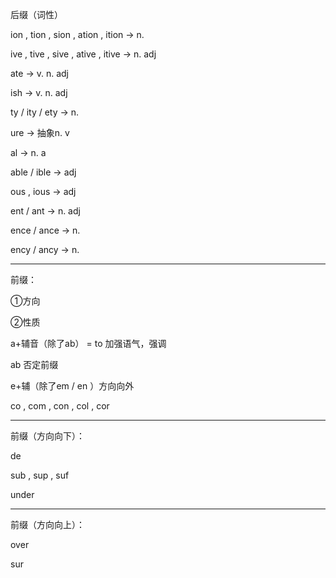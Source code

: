 后缀（词性）

ion , tion , sion , ation , ition -> n.

ive , tive , sive , ative , itive -> n. adj

ate -> v. n. adj

ish -> v. n. adj

ty / ity / ety -> n.

ure -> 抽象n. v

al -> n. a

able / ible -> adj

ous , ious -> adj

ent / ant -> n. adj

ence / ance -> n.

ency / ancy -> n.

---

前缀：

①方向

②性质

a+辅音（除了ab） = to  加强语气，强调

ab 否定前缀

e+辅（除了em / en ）方向向外

 co , com , con , col , cor

---

前缀（方向向下）：

de 

sub , sup , suf 

under 

---

前缀（方向向上）：

over

sur
